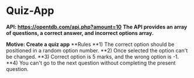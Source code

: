 # Quiz-App
**API: https://opentdb.com/api.php?amount=10**
**The API provides an array of questions, a correct answer, and incorrect options array.**

**Motive: Create a quiz app**
**Rules
**1) The correct option should be positioned in a random option number. 
**2) Once selected the option can't be changed.
**3) Correct option is 5 marks, and the wrong option is -1.
**4) You can't go to the next question without completing the present question.



